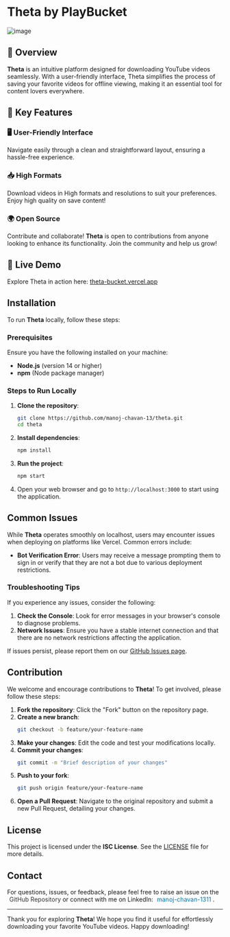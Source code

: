 
<link rel="stylesheet" href="https://cdnjs.cloudflare.com/ajax/libs/font-awesome/6.0.0-beta3/css/all.min.css" integrity="sha384-k6RqeWeci5ZR/Lv4MR0sA0FfDOM+5A2Z5X9C1oAdQzDJJqHcLIX5iWzW32Y1p1D" crossorigin="anonymous">

# Theta by PlayBucket

![image](https://github.com/user-attachments/assets/4a8e9817-b680-448d-9690-0aaf201965b6)

## 🌟 Overview

**Theta** is an intuitive platform designed for downloading YouTube videos seamlessly. With a user-friendly interface, Theta simplifies the process of saving your favorite videos for offline viewing, making it an essential tool for content lovers everywhere. 



## 🚀 Key Features

### 🖥️ User-Friendly Interface
Navigate easily through a clean and straightforward layout, ensuring a hassle-free experience.

### 📥 High Formats
Download videos in High formats and resolutions to suit your preferences. Enjoy high quality on save content!

### 🌍 Open Source
Contribute and collaborate! **Theta** is open to contributions from anyone looking to enhance its functionality. Join the community and help us grow!


## 🎥 Live Demo

Explore Theta in action here: [theta-bucket.vercel.app](https://theta-bucket.vercel.app/)



## Installation

To run **Theta** locally, follow these steps:

### Prerequisites

Ensure you have the following installed on your machine:

- **Node.js** (version 14 or higher)
- **npm** (Node package manager)

### Steps to Run Locally

1. **Clone the repository**:
   ```bash
   git clone https://github.com/manoj-chavan-13/theta.git
   cd theta
   ```

2. **Install dependencies**:
   ```bash
   npm install
   ```

3. **Run the project**:
   ```bash
   npm start
   ```

4. Open your web browser and go to `http://localhost:3000` to start using the application.

## Common Issues

While **Theta** operates smoothly on localhost, users may encounter issues when deploying on platforms like Vercel. Common errors include:

- **Bot Verification Error**: Users may receive a message prompting them to sign in or verify that they are not a bot due to various deployment restrictions.

### Troubleshooting Tips

If you experience any issues, consider the following:

1. **Check the Console**: Look for error messages in your browser's console to diagnose problems.
2. **Network Issues**: Ensure you have a stable internet connection and that there are no network restrictions affecting the application.

If issues persist, please report them on our [GitHub Issues page](https://github.com/manoj-chavan-13/theta/issues).

## Contribution

We welcome and encourage contributions to **Theta**! To get involved, please follow these steps:

1. **Fork the repository**: Click the "Fork" button on the repository page.
2. **Create a new branch**:
   ```bash
   git checkout -b feature/your-feature-name
   ```
3. **Make your changes**: Edit the code and test your modifications locally.
4. **Commit your changes**:
   ```bash
   git commit -m "Brief description of your changes"
   ```
5. **Push to your fork**:
   ```bash
   git push origin feature/your-feature-name
   ```
6. **Open a Pull Request**: Navigate to the original repository and submit a new Pull Request, detailing your changes.

## License

This project is licensed under the **ISC License**. See the [LICENSE](LICENSE) file for more details.

## Contact

For questions, issues, or feedback, please feel free to raise an issue on the 
<a href="https://github.com/manoj-chavan-13/theta/issues" style="text-decoration: none;">
    <span style="color: #333;">
        <i class="fa fa-github" aria-hidden="true" style="margin-right: 5px;"></i> 
        GitHub Repository
    </span>
</a> 
or connect with me on LinkedIn: 
<a href="https://www.linkedin.com/in/manoj-chavan-1311" style="text-decoration: none;">
    <span style="color: #0077B5;">
        <i class="fa fa-linkedin" aria-hidden="true" style="margin-right: 5px;"></i> 
        manoj-chavan-1311
    </span>
</a>.

---

Thank you for exploring **Theta**! We hope you find it useful for effortlessly downloading your favorite YouTube videos. Happy downloading!

